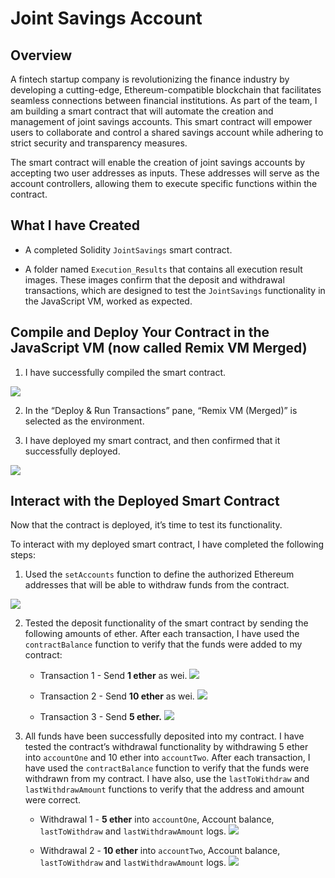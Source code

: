 # Joint Savings Account

## Overview

A fintech startup company is revolutionizing the finance industry by developing a cutting-edge, Ethereum-compatible blockchain that facilitates seamless connections between financial institutions. As part of the team, I am building a smart contract that will automate the creation and management of joint savings accounts. This smart contract will empower users to collaborate and control a shared savings account while adhering to strict security and transparency measures.

The smart contract will enable the creation of joint savings accounts by accepting two user addresses as inputs. These addresses will serve as the account controllers, allowing them to execute specific functions within the contract.

## What I have Created

* A completed Solidity `JointSavings` smart contract.

* A folder named `Execution_Results` that contains all execution result images. These images confirm that the deposit and withdrawal transactions, which are designed to test the `JointSavings` functionality in the JavaScript VM, worked as expected.

## Compile and Deploy Your Contract in the JavaScript VM (now called Remix VM Merged)

1. I have successfully compiled the smart contract.

![](Execution_Results/compile.png)

2. In the “Deploy & Run Transactions” pane, “Remix VM (Merged)” is selected as the environment.

3. I have deployed my smart contract, and then confirmed that it successfully deployed.

![](Execution_Results/deploy.png)

## Interact with the Deployed Smart Contract

Now that the contract is deployed, it’s time to test its functionality.

To interact with my deployed smart contract, I have completed the following steps:

1. Used the `setAccounts` function to define the authorized Ethereum addresses that will be able to withdraw funds from the contract.

![](Execution_Results/setAccounts.png)

2. Tested the deposit functionality of the smart contract by sending the following amounts of ether. After each transaction, I have used the `contractBalance` function to verify that the funds were added to my contract:

    * Transaction 1 - Send **1 ether** as wei.
    ![](Execution_Results/1eth.png)

    * Transaction 2 - Send **10 ether** as wei.
    ![](Execution_Results/10eth.png)

    * Transaction 3 - Send **5 ether.**
    ![](Execution_Results/5eth.png)

3. All funds have been successfully deposited into my contract. I have tested the contract’s withdrawal functionality by withdrawing 5 ether into `accountOne` and 10 ether into `accountTwo`. After each transaction, I have used the `contractBalance` function to verify that the funds were withdrawn from my contract. I have also, use the `lastToWithdraw` and `lastWithdrawAmount` functions to verify that the address and amount were correct.

    * Withdrawal 1 - **5 ether** into `accountOne`, Account balance, `lastToWithdraw` and `lastWithdrawAmount` logs. 
    ![](Execution_Results/Withdraw5ethAccount1.png)

    * Withdrawal 2 -  **10 ether** into `accountTwo`, Account balance, `lastToWithdraw` and `lastWithdrawAmount` logs. 
    ![](Execution_Results/Withdraw10ethAccount2.png)